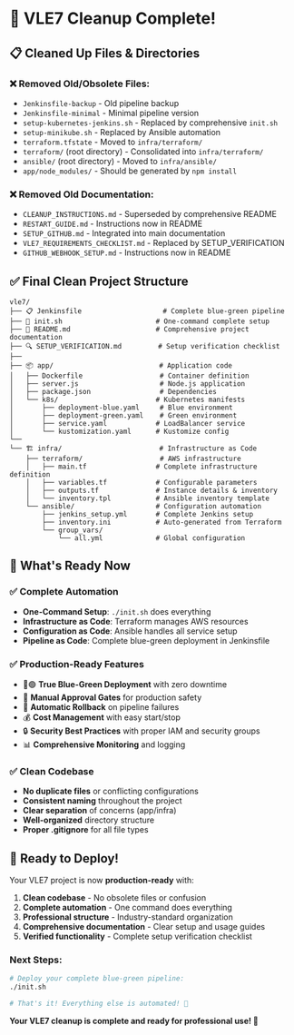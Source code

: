 # 🎉 VLE7 Cleanup Complete!

## 📋 Cleaned Up Files & Directories

### ❌ Removed Old/Obsolete Files:
- `Jenkinsfile-backup` - Old pipeline backup
- `Jenkinsfile-minimal` - Minimal pipeline version
- `setup-kubernetes-jenkins.sh` - Replaced by comprehensive `init.sh`
- `setup-minikube.sh` - Replaced by Ansible automation
- `terraform.tfstate` - Moved to `infra/terraform/`
- `terraform/` (root directory) - Consolidated into `infra/terraform/`
- `ansible/` (root directory) - Moved to `infra/ansible/`
- `app/node_modules/` - Should be generated by `npm install`

### ❌ Removed Old Documentation:
- `CLEANUP_INSTRUCTIONS.md` - Superseded by comprehensive README
- `RESTART_GUIDE.md` - Instructions now in README
- `SETUP_GITHUB.md` - Integrated into main documentation
- `VLE7_REQUIREMENTS_CHECKLIST.md` - Replaced by SETUP_VERIFICATION
- `GITHUB_WEBHOOK_SETUP.md` - Instructions now in README

## ✅ Final Clean Project Structure

```
vle7/
├── 📋 Jenkinsfile                    # Complete blue-green pipeline
├── 🚀 init.sh                       # One-command complete setup
├── 📖 README.md                     # Comprehensive project documentation
├── 🔍 SETUP_VERIFICATION.md         # Setup verification checklist
├── 
├── 📦 app/                          # Application code
│   ├── Dockerfile                   # Container definition
│   ├── server.js                    # Node.js application
│   ├── package.json                 # Dependencies
│   └── k8s/                        # Kubernetes manifests
│       ├── deployment-blue.yaml     # Blue environment
│       ├── deployment-green.yaml    # Green environment
│       ├── service.yaml            # LoadBalancer service
│       └── kustomization.yaml      # Kustomize config
└── 
└── 🏗️ infra/                        # Infrastructure as Code
    ├── terraform/                   # AWS infrastructure
    │   ├── main.tf                 # Complete infrastructure definition
    │   ├── variables.tf            # Configurable parameters
    │   ├── outputs.tf              # Instance details & inventory
    │   └── inventory.tpl           # Ansible inventory template
    └── ansible/                    # Configuration automation
        ├── jenkins_setup.yml       # Complete Jenkins setup
        ├── inventory.ini           # Auto-generated from Terraform
        └── group_vars/
            └── all.yml             # Global configuration
```

## 🎯 What's Ready Now

### ✅ Complete Automation
- **One-Command Setup**: `./init.sh` does everything
- **Infrastructure as Code**: Terraform manages AWS resources
- **Configuration as Code**: Ansible handles all service setup
- **Pipeline as Code**: Complete blue-green deployment in Jenkinsfile

### ✅ Production-Ready Features
- 🔵🟢 **True Blue-Green Deployment** with zero downtime
- 🚦 **Manual Approval Gates** for production safety
- 🔄 **Automatic Rollback** on pipeline failures
- 💰 **Cost Management** with easy start/stop
- 🔒 **Security Best Practices** with proper IAM and security groups
- 📊 **Comprehensive Monitoring** and logging

### ✅ Clean Codebase
- **No duplicate files** or conflicting configurations
- **Consistent naming** throughout the project
- **Clear separation** of concerns (app/infra)
- **Well-organized** directory structure
- **Proper .gitignore** for all file types

## 🚀 Ready to Deploy!

Your VLE7 project is now **production-ready** with:

1. **Clean codebase** - No obsolete files or confusion
2. **Complete automation** - One command does everything
3. **Professional structure** - Industry-standard organization
4. **Comprehensive documentation** - Clear setup and usage guides
5. **Verified functionality** - Complete setup verification checklist

### Next Steps:
```bash
# Deploy your complete blue-green pipeline:
./init.sh

# That's it! Everything else is automated! 🎊
```

**Your VLE7 cleanup is complete and ready for professional use! 🎉**